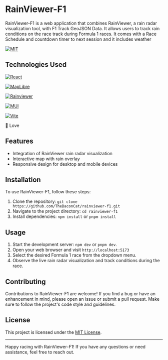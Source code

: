 # RainViewer-F1

RainViewer-F1 is a web application that combines RainViewer, a rain radar visualization tool, with F1 Track GeoJSON
Data. It allows users to track rain conditions on the race track during Formula 1 races. It comes with a Race Schedule
and countdown timer to next session and it includes weather

[![MIT](https://img.shields.io/github/license/TheBaconCat/rainviewer-f1?color=blue&style=for-the-badge)](LICENSE.md)

## Technologies Used

[![React](https://img.shields.io/badge/React-20232A?style=for-the-badge&logo=react&logoColor=61DAFB)](https://react.dev/)

[![MapLibre](https://img.shields.io/badge/maplibre-20232A?style=for-the-badge&logo=mapLibre&logoColor=b5e160)](https://maplibre.org/)

[![Rainviewer](https://img.shields.io/badge/RainViewer-20232A?style=for-the-badge&logo=rainmeter&logoColor=6a97ed)](https://www.rainviewer.com/api.html)

[![MUI](https://img.shields.io/badge/MUI-20232A?style=for-the-badge&logo=mui&logoColor=007FFF)](https://mui.com/)

[![Vite](https://img.shields.io/badge/Vite-20232A?style=for-the-badge&logo=vite&logoColor=646CFF)](https://vitejs.dev/)

💚 Love

## Features

- Integration of RainViewer rain radar visualization
- Interactive map with rain overlay
- Responsive design for desktop and mobile devices

## Installation

To use RainViewer-F1, follow these steps:

1. Clone the repository: `git clone https://github.com/TheBaconCat/rainviewer-f1.git`
2. Navigate to the project directory: `cd rainviewer-f1`
3. Install dependencies: `npm install` or `pnpm install`

## Usage

1. Start the development server: `npm dev` or `pnpm dev`.
2. Open your web browser and visit `http://localhost:5173`
3. Select the desired Formula 1 race from the dropdown menu.
4. Observe the live rain radar visualization and track conditions during the race.

## Contributing

Contributions to RainViewer-F1 are welcome! If you find a bug or have an enhancement in mind, please open an issue or
submit a pull request. Make sure to follow the project's code style and guidelines.

## License

This project is licensed under the [MIT License](LICENSE).

---

Happy racing with RainViewer-F1! If you have any questions or need assistance, feel free to reach out.
